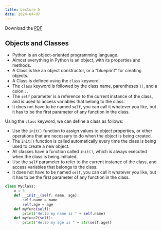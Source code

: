 ```yaml
---
title: Lecture 5
date: 2024-04-07
---
```


Download the <a href="/Introduction to Python/Lectures/Lecture_05/lecture5.pdf">PDF</a>

## Objects and Classes

- Python is an object-oriented programming language.
- Almost everything in Python is an object, with its properties and methods.
- A Class is like an object constructor, or a "blueprint" for creating objects.
- A Class is defined using the `class` keyword.
- The `class` keyword is followed by the class name, parentheses `()`, and a colon `:`.
- The `self` parameter is a reference to the current instance of the class, and is used to access variables that belong to the class.
- It does not have to be named `self`, you can call it whatever you like, but it has to be the first parameter of any function in the class.

Using the `class` keyword, we can define a class as follows:
- Use the `init()` function to assign values to object properties, or other operations that are necessary to do when the object is being created.
- The `init()` function is called automatically every time the class is being used to create a new object.
- All classes have a function called `init()`, which is always executed when the class is being initiated.
- Use the `self` parameter to refer to the current instance of the class, and access variables that belongs to the class.
- It does not have to be named `self`, you can call it whatever you like, but it has to be the first parameter of any function in the class.

```Python
class MyClass:
    x = 5
    def __init__(self, name, age):
        self.name = name
        self.age = age
    def myfunc(self):
        print("Hello my name is " + self.name)
    def myfunc2(self):
        print("Hello my age is " + str(self.age))
```